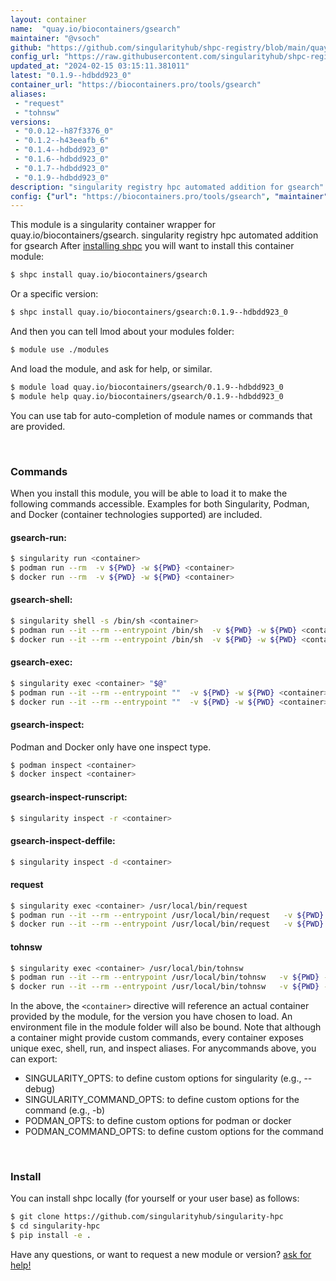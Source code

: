 ```yaml
---
layout: container
name:  "quay.io/biocontainers/gsearch"
maintainer: "@vsoch"
github: "https://github.com/singularityhub/shpc-registry/blob/main/quay.io/biocontainers/gsearch/container.yaml"
config_url: "https://raw.githubusercontent.com/singularityhub/shpc-registry/main/quay.io/biocontainers/gsearch/container.yaml"
updated_at: "2024-02-15 03:15:11.381011"
latest: "0.1.9--hdbdd923_0"
container_url: "https://biocontainers.pro/tools/gsearch"
aliases:
 - "request"
 - "tohnsw"
versions:
 - "0.0.12--h87f3376_0"
 - "0.1.2--h43eeafb_6"
 - "0.1.4--hdbdd923_0"
 - "0.1.6--hdbdd923_0"
 - "0.1.7--hdbdd923_0"
 - "0.1.9--hdbdd923_0"
description: "singularity registry hpc automated addition for gsearch"
config: {"url": "https://biocontainers.pro/tools/gsearch", "maintainer": "@vsoch", "description": "singularity registry hpc automated addition for gsearch", "latest": {"0.1.9--hdbdd923_0": "sha256:444caee3f2707119b03f2bcfdf12e5a7c231d063bd519d1f0ad8d0892fa6aa1c"}, "tags": {"0.0.12--h87f3376_0": "sha256:f84d5cb4c00788fe4166ae40cc5caf9bc23550ea9cd655a0e830ba23583fec43", "0.1.2--h43eeafb_6": "sha256:dd9e7d11197dc1519906f745c7bd520c9d3302832113eab879deba0a3ae553fd", "0.1.4--hdbdd923_0": "sha256:eaf550307c5090808e7628310a5a23670e15bf2d633e758fb02964c2bc04504e", "0.1.6--hdbdd923_0": "sha256:3ea1e9ed7d25baf83df39cd3de67d086337f7e5915f5b2e24a1b71f9b9528233", "0.1.7--hdbdd923_0": "sha256:815df99ef963dfbfaf59bd715f701a8d77e22b601177720fba697813590bff5a", "0.1.9--hdbdd923_0": "sha256:444caee3f2707119b03f2bcfdf12e5a7c231d063bd519d1f0ad8d0892fa6aa1c"}, "docker": "quay.io/biocontainers/gsearch", "aliases": {"request": "/usr/local/bin/request", "tohnsw": "/usr/local/bin/tohnsw"}}
---
```


This module is a singularity container wrapper for quay.io/biocontainers/gsearch.
singularity registry hpc automated addition for gsearch
After [installing shpc](#install) you will want to install this container module:


```bash
$ shpc install quay.io/biocontainers/gsearch
```

Or a specific version:

```bash
$ shpc install quay.io/biocontainers/gsearch:0.1.9--hdbdd923_0
```

And then you can tell lmod about your modules folder:

```bash
$ module use ./modules
```

And load the module, and ask for help, or similar.

```bash
$ module load quay.io/biocontainers/gsearch/0.1.9--hdbdd923_0
$ module help quay.io/biocontainers/gsearch/0.1.9--hdbdd923_0
```

You can use tab for auto-completion of module names or commands that are provided.

<br>

### Commands

When you install this module, you will be able to load it to make the following commands accessible.
Examples for both Singularity, Podman, and Docker (container technologies supported) are included.

#### gsearch-run:

```bash
$ singularity run <container>
$ podman run --rm  -v ${PWD} -w ${PWD} <container>
$ docker run --rm  -v ${PWD} -w ${PWD} <container>
```

#### gsearch-shell:

```bash
$ singularity shell -s /bin/sh <container>
$ podman run --it --rm --entrypoint /bin/sh  -v ${PWD} -w ${PWD} <container>
$ docker run --it --rm --entrypoint /bin/sh  -v ${PWD} -w ${PWD} <container>
```

#### gsearch-exec:

```bash
$ singularity exec <container> "$@"
$ podman run --it --rm --entrypoint ""  -v ${PWD} -w ${PWD} <container> "$@"
$ docker run --it --rm --entrypoint ""  -v ${PWD} -w ${PWD} <container> "$@"
```

#### gsearch-inspect:

Podman and Docker only have one inspect type.

```bash
$ podman inspect <container>
$ docker inspect <container>
```

#### gsearch-inspect-runscript:

```bash
$ singularity inspect -r <container>
```

#### gsearch-inspect-deffile:

```bash
$ singularity inspect -d <container>
```


#### request

```bash
$ singularity exec <container> /usr/local/bin/request
$ podman run --it --rm --entrypoint /usr/local/bin/request   -v ${PWD} -w ${PWD} <container> -c " $@"
$ docker run --it --rm --entrypoint /usr/local/bin/request   -v ${PWD} -w ${PWD} <container> -c " $@"
```


#### tohnsw

```bash
$ singularity exec <container> /usr/local/bin/tohnsw
$ podman run --it --rm --entrypoint /usr/local/bin/tohnsw   -v ${PWD} -w ${PWD} <container> -c " $@"
$ docker run --it --rm --entrypoint /usr/local/bin/tohnsw   -v ${PWD} -w ${PWD} <container> -c " $@"
```



In the above, the `<container>` directive will reference an actual container provided
by the module, for the version you have chosen to load. An environment file in the
module folder will also be bound. Note that although a container
might provide custom commands, every container exposes unique exec, shell, run, and
inspect aliases. For anycommands above, you can export:

 - SINGULARITY_OPTS: to define custom options for singularity (e.g., --debug)
 - SINGULARITY_COMMAND_OPTS: to define custom options for the command (e.g., -b)
 - PODMAN_OPTS: to define custom options for podman or docker
 - PODMAN_COMMAND_OPTS: to define custom options for the command

<br>

### Install

You can install shpc locally (for yourself or your user base) as follows:

```bash
$ git clone https://github.com/singularityhub/singularity-hpc
$ cd singularity-hpc
$ pip install -e .
```

Have any questions, or want to request a new module or version? [ask for help!](https://github.com/singularityhub/singularity-hpc/issues)